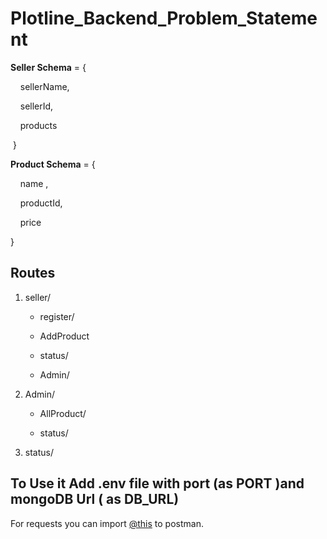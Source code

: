 # Plotline_Backend_Problem_Statement

**Seller Schema** = {

    sellerName,

    sellerId,

    products

 }

**Product Schema** = {

    name ,

    productId,

    price

}

## Routes

1. seller/
   
   * register/
   
   * AddProduct
   
   * status/
   
   * Admin/

2. Admin/
   
   * AllProduct/
   
   * status/

3. status/



## To Use it Add .env file with port (as PORT )and mongoDB Url ( as DB_URL)

For requests you can import [@this](https://github.com/pravesh-pandey/Plotline_Backend_Problem_Statement/blob/main/Plotline.postman_collection.json) to postman.
